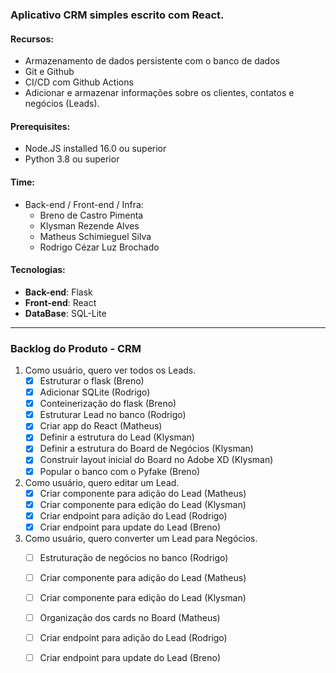 ### Aplicativo CRM simples escrito com React.

#### Recursos:
- Armazenamento de dados persistente com o banco de dados
- Git e Github
- CI/CD com Github Actions
- Adicionar e armazenar informações sobre os clientes, contatos e negócios (Leads).

#### Prerequisites:
- Node.JS installed 16.0  ou superior
- Python 3.8 ou superior

#### Time:
* Back-end / Front-end / Infra:
    * Breno de Castro Pimenta
    * Klysman Rezende Alves
    * Matheus Schimieguel Silva
    * Rodrigo Cézar Luz Brochado


#### Tecnologias:
* **Back-end**: Flask
* **Front-end**: React
* **DataBase**: SQL-Lite

---

### Backlog do Produto - CRM

1. Como usuário, quero ver todos os Leads.
   - [x] Estruturar o flask (Breno)
   - [x] Adicionar SQLite (Rodrigo)
   - [x] Conteinerização do flask (Breno)
   - [x] Estruturar Lead no banco (Rodrigo)
   - [x] Criar app do React (Matheus)
   - [x] Definir a estrutura do Lead (Klysman)
   - [x] Definir a estrutura do Board de Negócios (Klysman)
   - [x] Construir layout inicial do Board no Adobe XD (Klysman)
   - [x] Popular o banco com o Pyfake (Breno)

2. Como usuário, quero editar um Lead.
   - [x] Criar componente para adição do Lead (Matheus)
   - [x] Criar componente para edição do Lead (Klysman)
   - [x] Criar endpoint para adição do Lead (Rodrigo)
   - [x] Criar endpoint para update do Lead (Breno)

3. Como usuário, quero converter um Lead para Negócios.
   - [ ] Estruturação de negócios no banco (Rodrigo)
   - [ ] Criar componente para adição do Lead (Matheus)
   - [ ] Criar componente para edição do Lead (Klysman)
   - [ ] Organização dos cards no Board (Matheus)
   - [ ] Criar endpoint para adição do Lead (Rodrigo)
   - [ ] Criar endpoint para update do Lead (Breno)

